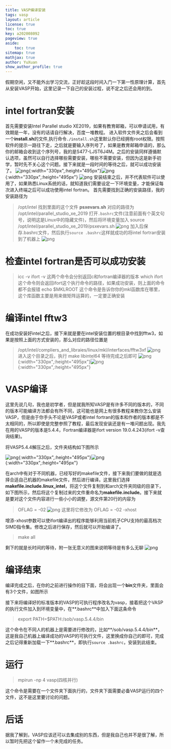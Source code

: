 ```yaml
---
title: VASP编译安装
tags: vasp
layout: article
license: true
toc: true
key: a202008092
pageview: true
aside:
    toc: true
sitemap: true
mathjax: true
author: YuXuan
show_author_profile: true
---
```

假期空闲，又不能外出学习交流，正好趁这段时间入门一下第一性原理计算，首先从安装VASP开始，这里记录一下自己的安装过程，说不定之后还会用的到。
<!--more-->
# intel fortran安装
首先需要安装Intel Parallel studio XE2019，如果有教育邮箱，可以申请试用，有效期是一年，没有的话请自行解决，百度一堆教程。
进入软件文件夹之后会看到一个**install.sh**的文件,执行命令`./install.sh`这里默认你已经拥有root权限。按照软件的提示一路往下走，之后就是要输入序列号了，如果是教育邮箱申请的，那么你的邮箱会收到这个序列号，我的是S477-LJST6J4M。之后的安装同样遵循默认选项，虽然可以自行选择哪些需要安装，哪些不需要安装，但因为这是新手初学，暂时先不关心这个问题。接下来就是一段时间的等待之后，就可以成功安装了。
![png](/assets/images/vasp/intel-1.png){:width="330px",:height="495px"}![png](/assets/images/vasp/intel-2.png){:width="330px",:height="495px"}
![png](/assets/images/vasp/intel-3.png)
安装结束之后，并不代表软件可以使用了，如果熟悉Linux系统的话，就知道我们需要设定一下环境变量，才能保证每次进入终端之后可以成功使用intel fortran。
首先需要找到正确的安装路径，我的安装路径为

> /opt/intel
找到里面的这个文件 **psxevars.sh**
对应的路径为 /opt/intel/parallel_studio_xe_2019
打开`.bashrc`文件(注意前面有个英文句号，说明这是Linux中的隐藏文件)，然后将环境变量加入
> source /opt/intel/parallel_studio_xe_2019/psxevars.sh
![png](/assets/images/vasp/intel-5.png)
加入后保存.bashrc文件，然后执行`source .bashrc`这样就成功的将intel fortran安装到了机器上
![png](/assets/images/vasp/intel-6.png)
# 检查intel fortran是否可以成功安装
> icc -v    ifort -v    这两个命令会分别返回c和fortran编译器的版本
> which ifort  这个命令则会返回ifort这个执行命令的路径，如果成功安装，则上面的命令都不会报错
> echo $MKLROOT  这个命令是告诉你你的mkl函数库在哪里，这个库函数主要是用来做矩阵运算的，一定要正确安装
# 编译intel fftw3
在成功安装好intel之后，接下来就是要在intel安装位置的根目录中找到fftw3，如果是按照上面的方式安装的，那么对应的路径位置是
> /opt/intel/compliers_and_libraies/linux/mkl/interfaces/fftw3xf
![png](/assets/images/vasp/intel-4.png)
进入这个目录之后，执行
> make libintel64
等待完成之后即可
![png](/assets/images/vasp/intel-7.png){:width="330px",:height="495px"}![png](/assets/images/vasp/intel-8.png){:width="330px",:height="495px"}
# VASP编译
这里先说几句，我也是初学者，但是就我所知VASP是有许多不同的版本的，不同的版本可能编译方法都会有所不同，这可能也是网上有很多教程来教你怎么安装VASP，但是由于你手头不论是VASP或者intel fortran的版本和作者的版本都是不太相同的，所以即使是完整参照了教程，最后发现安装还是有一堆问题出现。我先在用的VASP的版本是5.4.4，Fortran编译器是ifort version 19.0.4.243(ifort -v查询结果)。

将VASP5.4.4解压之后，文件夹结构如下图所示

![png](/assets/images/vasp/vasp-1.png){:width="330px",:height="495px"}![png](/assets/images/vasp/vasp-2.png){:width="330px",:height="495px"}

在arch中有对于不同机器，已经写好的makefile文件，接下来我们要做的就是选择合适自己机器的makefile文件，然后进行编译。这里我们选择**makefile.include.linux_intel**，将这个文件复制到和arch文件夹同级的目录下，如下图所示，然后将这个复制过来的文件重命名为**makefile.include**。接下来就是要对这个文件内容进行一些小小的调整，源文件第20行的内容为
> OFLAG = -02
![png](/assets/images/vasp/vasp-3.png)
这里将它修改为
> OFLAG = -02 -xhost

增添-xhost参数可以使ifort编译出的程序能够利用当前机子CPU支持的最高档次SIMD指令集。修改之后进行保存，然后就可以开始编译了。
>make all

剩下的就是长时间的等待，附一张无意义的图来说明等待是有多么无聊
![png](/assets/images/vasp/vasp-4.png)
# 编译结束
编译完成之后，在你的之前进行操作的目下面，将会出现一个**bin**文件夹，里面会有3个文件，如图所示

接下来将编译好的标准版本的VASP的可执行程序改名为vasp，接着把这个VASP的执行文件加入到环境变量中，在**.bashrc**中加入下面这条命令
>export PATH=$PATH:/sob/vasp.5.4.4/bin

这个命令在不同人的机器上是需要进行修改的，比如**/sob/vasp.5.4.4/bin**，这是我自己机器上编译成功的VASP的可执行文件，这里换成你自己的即可，完成之后记得重新加载一下**.bashrc**，即执行`source .bashrc`，安装到此结束。

# 运行
> mpirun -np 4 vasp(四核并行)

这个命令是需要在一个文件夹下面执行的，文件夹下面需要必备VASP运行的四个文件，这不是这里要讨论的问题。

# 后话
据我了解到，VASP应该还可以去集成别的东西，但是我自己也并不是很了解，所以暂时先把这个留作一个未完成的任务。